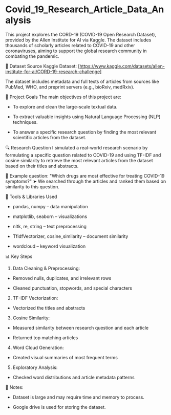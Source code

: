 # Covid_19_Research_Article_Data_Analysis

This project explores the CORD-19 (COVID-19 Open Research Dataset), provided by the Allen Institute for AI via Kaggle. The dataset includes thousands of scholarly articles related to COVID-19 and other coronaviruses, aiming to support the global research community in combating the pandemic.

📁 Dataset Source
Kaggle Dataset: [https://www.kaggle.com/datasets/allen-institute-for-ai/CORD-19-research-challenge]

The dataset includes metadata and full texts of articles from sources like PubMed, WHO, and preprint servers (e.g., bioRxiv, medRxiv).

🎯 Project Goals
The main objectives of this project are:

- To explore and clean the large-scale textual data.

- To extract valuable insights using Natural Language Processing (NLP) techniques.

- To answer a specific research question by finding the most relevant scientific articles from the dataset.

🔍 Research Question
I simulated a real-world research scenario by formulating a specific question related to COVID-19 and using TF-IDF and cosine similarity to retrieve the most relevant articles from the dataset based on their titles and abstracts.

📌 Example question: "Which drugs are most effective for treating COVID-19 symptoms?"
➤ We searched through the articles and ranked them based on similarity to this question.

🧰 Tools & Libraries Used


- pandas, numpy – data manipulation

- matplotlib, seaborn – visualizations

- nltk, re, string – text preprocessing

- TfidfVectorizer, cosine_similarity – document similarity

- wordcloud – keyword visualization

📊 Key Steps
1. Data Cleaning & Preprocessing:

- Removed nulls, duplicates, and irrelevant rows

- Cleaned punctuation, stopwords, and special characters

2. TF-IDF Vectorization:

- Vectorized the titles and abstracts

3. Cosine Similarity:

- Measured similarity between research question and each article

- Returned top matching articles

4. Word Cloud Generation:

- Created visual summaries of most frequent terms

5. Exploratory Analysis:

- Checked word distributions and article metadata patterns

📌 Notes:


- Dataset is large and may require time and memory to process.

- Google drive is used for storing the dataset.
